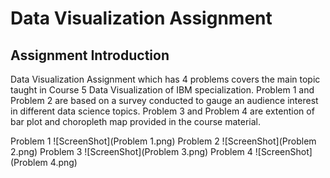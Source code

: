 # Data Visualization Assignment

## Assignment Introduction

Data Visualization Assignment which has 4 problems covers the main topic taught in Course 5 Data Visualization of IBM specialization. Problem 1 and Problem 2 are based on a survey conducted to gauge an audience interest in different data science topics. Problem 3 and Problem 4 are extention of bar plot and choropleth map provided in the course material.

Problem 1
![ScreenShot](Problem 1.png)
Problem 2
![ScreenShot](Problem 2.png)
Problem 3
![ScreenShot](Problem 3.png)
Problem 4
![ScreenShot](Problem 4.png)
